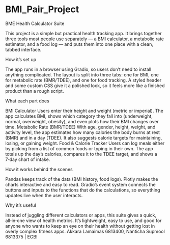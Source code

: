 # BMI_Pair_Project
BME Health Calculator Suite

This project is a simple but practical health tracking app. It brings together three tools most people use separately — a BMI calculator, a metabolic rate estimator, and a food log — and puts them into one place with a clean, tabbed interface.

How it’s set up

The app runs in a browser using Gradio, so users don’t need to install anything complicated.
The layout is split into three tabs: one for BMI, one for metabolic rate (BMR/TDEE), and one for food tracking.
A styled header and some custom CSS give it a polished look, so it feels more like a finished product than a rough script.

What each part does

BMI Calculator Users enter their height and weight (metric or imperial). The app calculates BMI, shows which category they fall into (underweight, normal, overweight, obesity), and even plots how their BMI changes over time.
Metabolic Rate (BMR/TDEE) With age, gender, height, weight, and activity level, the app estimates how many calories the body burns at rest (BMR) and in a day (TDEE). It also suggests calorie targets for maintaining, losing, or gaining weight.
Food & Calorie Tracker Users can log meals either by picking from a list of common foods or typing in their own. The app totals up the day’s calories, compares it to the TDEE target, and shows a 7‑day chart of intake.

How it works behind the scenes

Pandas keeps track of the data (BMI history, food logs).
Plotly makes the charts interactive and easy to read.
Gradio’s event system connects the buttons and inputs to the functions that do the calculations, so everything updates live when the user interacts.

Why it’s useful

Instead of juggling different calculators or apps, this suite gives a quick, all‑in‑one view of health metrics. It’s lightweight, easy to use, and good for anyone who wants to keep an eye on their health without getting lost in overly complex fitness apps.
Akkara Lamaimas 6813400, Nanticha Supmool 6813375 | EGBI
